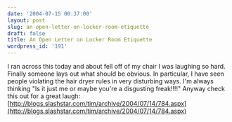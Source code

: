 ```yaml
---
date: '2004-07-15 00:37:00'
layout: post
slug: an-open-letter-on-locker-room-etiquette
draft: false
title: An Open Letter on Locker Room Etiquette
wordpress_id: '191'
---
```


I ran across this today and about fell off of my chair I was laughing so hard. Finally someone lays out what should be obvious. In particular, I have seen people violating the hair dryer rules in very disturbing ways. I'm always thinking "Is it just me or maybe you're a disgusting freak!!!!" Anyway check this out for a great laugh: [http://blogs.slashstar.com/tim/archive/2004/07/14/784.aspx](http://blogs.slashstar.com/tim/archive/2004/07/14/784.aspx)


